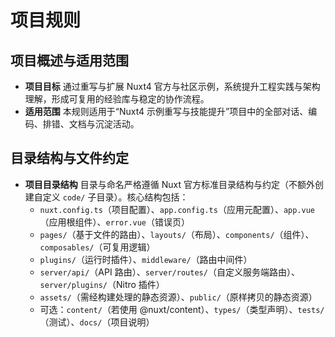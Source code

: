 # 项目规则

## 项目概述与适用范围
- **项目目标** 通过重写与扩展 Nuxt4 官方与社区示例，系统提升工程实践与架构理解，形成可复用的经验库与稳定的协作流程。
- **适用范围** 本规则适用于“Nuxt4 示例重写与技能提升”项目中的全部对话、编码、排错、文档与沉淀活动。

## 目录结构与文件约定
- **项目目录结构** 目录与命名严格遵循 Nuxt 官方标准目录结构与约定（不额外创建自定义 `code/` 子目录）。核心结构包括：
    - `nuxt.config.ts`（项目配置）、`app.config.ts`（应用元配置）、`app.vue`（应用根组件）、`error.vue`（错误页）
    - `pages/`（基于文件的路由）、`layouts/`（布局）、`components/`（组件）、`composables/`（可复用逻辑）
    - `plugins/`（运行时插件）、`middleware/`（路由中间件）
    - `server/api/`（API 路由）、`server/routes/`（自定义服务端路由）、`server/plugins/`（Nitro 插件）
    - `assets/`（需经构建处理的静态资源）、`public/`（原样拷贝的静态资源）
    - 可选：`content/`（若使用 @nuxt/content）、`types/`（类型声明）、`tests/`（测试）、`docs/`（项目说明）
